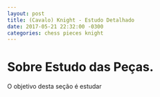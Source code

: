 ```yaml
---
layout: post
title: (Cavalo) Knight - Estudo Detalhado
date: 2017-05-21 22:32:00 -0300
categories: chess pieces knight 
---
```


# Sobre Estudo das Peças.

O objetivo desta seção é estudar 
